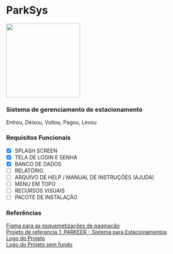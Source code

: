 <h1>ParkSys</h1>
<img src="https://media.discordapp.net/attachments/693980822281125928/1045046511156862978/ParkSys.png" width=200px height=200px>

<h3>Sistema de gerenciamento de estacionamento</h3>

Entrou, Deixou, Voltou, Pagou, Levou

<h3>Requisitos Funcionais</h3>

- [x] SPLASH SCREEN
- [x] TELA DE LOGIN E SENHA
- [x] BANCO DE DADOS
- [ ] RELATÓRIO
- [ ] ARQUIVO DE HELP /  MANUAL DE INSTRUÇÕES (AJUDA)
- [ ] MENU EM TOPO
- [ ] RECURSOS VISUAIS
- [ ] PACOTE DE INSTALAÇÃO

<h3>Referências</h3>
<a href="https://www.figma.com/file/BCvQi1utvOm2X06trxg07X/projeto-de-JAVA?node-id=0%3A1" target= '_blank'>Figma para as esquemetizações de paginação</a><br>
<a href="https://www.parkeer.com.br/" target= '_blank'>Projeto de referencia 1: PARKEER - Sistema para Estacionamentos</a><br>
<a href="https://media.discordapp.net/attachments/693980822281125928/1045046511156862978/ParkSys.png">Logo do Projeto</a><br>
<a href="https://media.discordapp.net/attachments/693980822281125928/1045057423855063171/ParkSys-removebg-preview.png?width=363&height=363">Logo do Projeto sem fundo</a><br>
